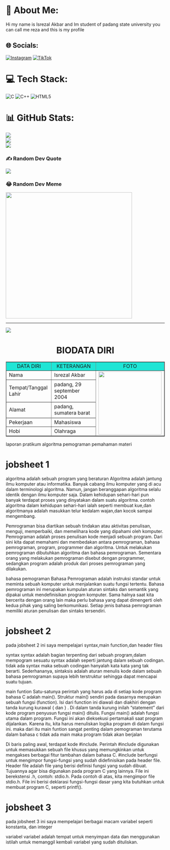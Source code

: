 # 💫 About Me:
Hi my name is Isrezal Akbar and Im student of padang state university you can call me reza and this is my profile


## 🌐 Socials:
[![Instagram](https://img.shields.io/badge/Instagram-%23E4405F.svg?logo=Instagram&logoColor=white)](https://instagram.com/isrezal) [![TikTok](https://img.shields.io/badge/TikTok-%23000000.svg?logo=TikTok&logoColor=white)](https://tiktok.com/@isrezalakbar) 

# 💻 Tech Stack:
![C](https://img.shields.io/badge/c-%2300599C.svg?style=for-the-badge&logo=c&logoColor=white) ![C++](https://img.shields.io/badge/c++-%2300599C.svg?style=for-the-badge&logo=c%2B%2B&logoColor=white) ![HTML5](https://img.shields.io/badge/html5-%23E34F26.svg?style=for-the-badge&logo=html5&logoColor=white)
# 📊 GitHub Stats:
![](https://github-readme-stats.vercel.app/api?username=IsrezalAkbar&theme=dark&hide_border=false&include_all_commits=false&count_private=false)<br/>
![](https://github-readme-streak-stats.herokuapp.com/?user=IsrezalAkbar&theme=dark&hide_border=false)<br/>
![](https://github-readme-stats.vercel.app/api/top-langs/?username=IsrezalAkbar&theme=dark&hide_border=false&include_all_commits=false&count_private=false&layout=compact)

### ✍️ Random Dev Quote
![](https://quotes-github-readme.vercel.app/api?type=horizontal&theme=radical)

### 😂 Random Dev Meme
<img src='https://randommeme-five.vercel.app/' style="height: 400px;"/>

---
[![](https://visitcount.itsvg.in/api?id=IsrezalAkbar&icon=0&color=0)](https://visitcount.itsvg.in)

<!-- Proudly created with GPRM ( https://gprm.itsvg.in ) -->

<html>
<!DOCTYPE html>
<html>
<head>
</head>
<body> 
<h1 align="center">BIODATA DIRI</h1>
<table border="1" cellspacing="0" cellpadding="5" align="center" width="800">
<tr align="center" bgcolor="#1fe5d5">
<td width="200">DATA DIRI</td>
<td width="400">KETERANGAN</td>
<td width="200">FOTO</td>
</tr>
<tr>
<td>Nama</td>
<td>Isrezal Akbar</td>
<td rowspan="7"><img src="https://cdn.unp.ac.id/portal/23343041.jpg" width="200"></td>
</tr>
<tr>
<td>Tempat/Tanggal Lahir</td>
<td>padang, 29 september 2004</td> 
</tr>
<tr>
<td>Alamat</td>
<td>padang, sumatera barat</td>
</tr>
<tr>
</tr>
<tr>
<td>Pekerjaan</td>
<td>Mahasiswa</td>
</tr>
<tr>
<td>Hobi</td>
<td>Olahraga</td>
</tr>
</table>
</body>
</html>
</html>


laporan pratikum algoritma pemograman
pemahaman materi

# jobsheet 1

algoritma 
adalah sebuah program yang beraturan Algoritma adalah jantung ilmu komputer atau informatika. Banyak cabang 
ilmu komputer yang di acu dalam terminologi algoritma. Namun, jangan beranggapan algoritma selalu identik dengan ilmu komputer saja. Dalam kehidupan sehari-hari pun banyak terdapat proses yang dinyatakan dalam suatu algoritma. contoh algoritma dalam kehidupan sehari-hari ialah seperti membuat kue,dan algoritmanya adalah masukkan telur kedalam wajan,dan kocok sampai mengembang.

Pemrograman bisa diartikan sebuah tindakan atau aktivitas penulisan, menguji, memperbaiki, dan memelihara kode yang dipahami oleh komputer. Pemrograman adalah proses penulisan kode menjadi sebuah program. Dari sini kita dapat memahami dan membedakan antara pemrograman, bahasa pemrograman, program, programmer dan algoritma. Untuk melakukan pemrograman dibutuhkan algoritma dan bahasa pemrograman. Sementara orang yang melakukan pemrograman disebut dengan programmer, sedangkan program adalah produk dari proses pemrograman yang dilakukan.

bahasa pemograman 
Bahasa Pemrograman adalah instruksi standar untuk meminta sebuah komputer untuk menjalankan suatu fungsi tertentu. Bahasa pemrograman ini merupakan kumpulan aturan sintaks dan semantik yang dipakai untuk mendefinisikan program komputer. Sama halnya saat kita bercerita dengan orang lain maka perlu bahasa yang dapat dimengerti oleh kedua pihak yang 
saling berkomunikasi. Setiap jenis bahasa pemrograman memiliki aturan penulisan dan sintaks tersendiri.

# jobsheet 2

pada jobsheet 2 ini saya mempelajari syntax,main function,dan header files

syntax
syntax adalah bagian terpenting dari sebuah program,dalam mempogram sesuatu syntax adalah seperti jantung dalam sebuah codingan. tidak ada syntax maka sebuah codingan hanyalah kata kata yang tak berarti. Sederhananya, sintaksis adalah aturan menulis kode dalam sebuah bahasa pemrograman supaya lebih terstruktur sehingga dapat mencapai suatu tujuan.

main funtion
Satu-satunya perintah yang harus ada di setiap kode program bahasa C adalah main(). Struktur main() sendiri pada dasarnya merupakan sebuah fungsi (function). Isi dari function ini diawali dan diakhiri dengan tanda kurung kurawal { dan } . Di dalam tanda kurung inilah “statement” dari kode program penyusun fungsi main() ditulis. Fungsi main() adalah fungsi utama dalam program. Fungsi ini akan dieksekusi pertamakali saat program dijalankan. Karena itu, kita harus menuliskan logika program di dalam fungsi ini. maka dari itu main funtion sangat penting dalam pemograman terutama dalam bahasa c tidak ada main maka program tidak akan berjalan

Di baris paling awal, terdapat kode #include. Perintah #include digunakan untuk memasukkan sebuah file khusus yang memungkinkan untuk mengakses berbagai fitur tambahan dalam bahasa C. #include berfungsi untuk mengimpor fungsi-fungsi yang sudah didefinisikan pada header file. Header file adalah file yang berisi definisi fungsi yang sudah dibuat. Tujuannya agar bisa digunakan pada program C yang lainnya. File ini berekstensi .h, contoh: stdio.h. Pada contoh di atas, kita mengimpor file stdio.h. File ini berisi deklarasi fungsi-fungsi dasar yang kita butuhkan untuk membuat program C, seperti printf().

# jobsheet 3

pada jobsheet 3 ini saya mempelajari berbagai macam variabel seperti konstanta, dan integer

variabel
variabel adalah tempat untuk menyimpan data dan menggunakan istilah untuk memanggil kembali variabel yang sudah dituliskan.
